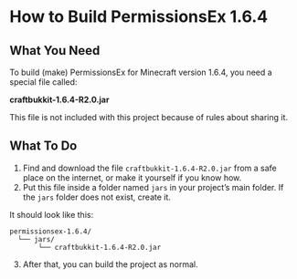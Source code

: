 # How to Build PermissionsEx 1.6.4

## What You Need

To build (make) PermissionsEx for Minecraft version 1.6.4, you need a special file called:

**craftbukkit-1.6.4-R2.0.jar**

This file is not included with this project because of rules about sharing it.

## What To Do

1. Find and download the file `craftbukkit-1.6.4-R2.0.jar` from a safe place on the internet, or make it yourself if you know how.
2. Put this file inside a folder named `jars` in your project’s main folder. If the `jars` folder does not exist, create it.

It should look like this:

```
permissionsex-1.6.4/
  └── jars/
       └── craftbukkit-1.6.4-R2.0.jar
```

3. After that, you can build the project as normal.
